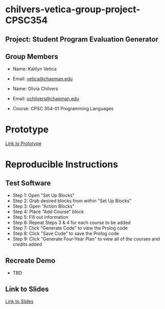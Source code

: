 # chilvers-vetica-group-project-CPSC354

## Project: Student Program Evaluation Generator

## Group Members

* Name: Kaitlyn Vetica
* Email: vetica@chapman.edu

* Name: Olivia Chilvers 
* Email: ochilvers@chapman.edu

* Course: CPSC 354-01 Programming Languages

# Prototype
[Link to Prototype](https://odchilvers.github.io/chilvers-vetica-group-project-CPSC354/prototype/index.html)

# Reproducible Instructions

## Test Software

* Step 1: Open "Set Up Blocks"
* Step 2: Grab desired blocks from within "Set Up Blocks"
* Step 3: Open "Action Blocks"
* Step 4: Place "Add Course" block
* Step 5: Fill out information
* Step 6: Repeat Steps 3 & 4 for each course to be added
* Step 7: Click "Generate Code" to view the Prolog code
* Step 8: Click "Save Code" to save the Prolog code
* Step 9: Click "Generate Four-Year Plan" to view all of the courses and credits added

## Recreate Demo

* TBD

## Link to Slides
[Link to Slides](https://docs.google.com/presentation/d/1N27hrIdU2opAgURgP_sITBGFSBmhPWlpgiVvcm48WoU/edit?usp=sharing)


